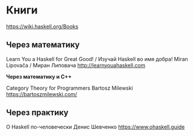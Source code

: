 # Книги

https://wiki.haskell.org/Books

## Через математику

Learn You a Haskell for Great Good! / Изучай Haskell во имя добра!
Miran Lipovača / Миран Липовача
http://learnyouahaskell.com

**Через математику и С++**

Category Theory for Programmers
Bartosz Milewski
https://bartoszmilewski.com/

## Через практику

О Haskell по-человечески
Денис Шевченко
https://www.ohaskell.guide

